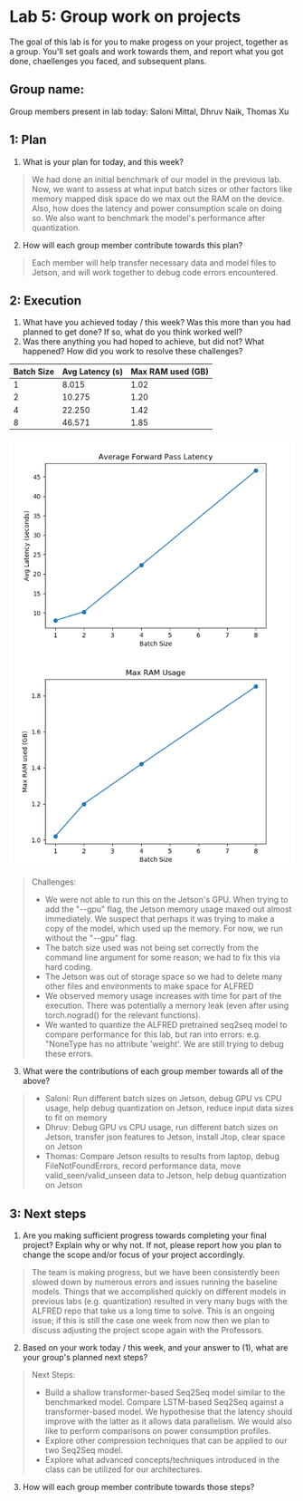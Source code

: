 Lab 5: Group work on projects
===
The goal of this lab is for you to make progess on your project, together as a group. You'll set goals and work towards them, and report what you got done, chaellenges you faced, and subsequent plans.

Group name:
---
Group members present in lab today: Saloni Mittal, Dhruv Naik, Thomas Xu

1: Plan
----
1. What is your plan for today, and this week? 

> We had done an initial benchmark of our model in the previous lab. Now, we want to assess at what input batch sizes or other factors like memory mapped disk space do we max out the RAM on the device. Also, how does the latency and power consumption scale on doing so. 
We also want to benchmark the model's performance after quantization.

2. How will each group member contribute towards this plan?
> Each member will help transfer necessary data and model files to Jetson, and will work together to debug code errors encountered.

2: Execution
----
1. What have you achieved today / this week? Was this more than you had planned to get done? If so, what do you think worked well?
2. Was there anything you had hoped to achieve, but did not? What happened? How did you work to resolve these challenges?

| Batch Size | Avg Latency (s) | Max RAM used (GB) |
| ---   | --- | --- |
| 1 | 8.015 | 1.02
| 2 | 10.275 | 1.20 |
| 4 | 22.250 | 1.42 |
| 8 | 46.571 | 1.85 |

![batch_latency](lab5_batch_latency.png)
![batch_ram](lab5_batch_ram.png)

> Challenges:
> - We were not able to run this on the Jetson's GPU. When trying to add the "--gpu" flag, the Jetson memory usage maxed out almost immediately. We suspect that perhaps it was trying to make a copy of the model, which used up the memory. For now, we run without the "--gpu" flag.
> - The batch size used was not being set correctly from the command line argument for some reason; we had to fix this via hard coding.
> - The Jetson was out of storage space so we had to delete many other files and environments to make space for ALFRED
> - We observed memory usage increases with time for part of the execution. There was potentially a  memory leak (even after using torch.nograd() for the relevant functions). 
> - We wanted to quantize the ALFRED pretrained seq2seq model to compare performance for this lab, but ran into errors: e.g. "NoneType has no attribute 'weight'. We are still trying to debug these errors.

3. What were the contributions of each group member towards all of the above?
> - Saloni: Run different batch sizes on Jetson, debug GPU vs CPU usage, help debug quantization on Jetson, reduce input data sizes to fit on memory
> - Dhruv: Debug GPU vs CPU usage, run different batch sizes on Jetson, transfer json features to Jetson, install Jtop, clear space on Jetson
> - Thomas: Compare Jetson results to results from laptop, debug FileNotFoundErrors, record performance data, move valid_seen/valid_unseen data to Jetson, help debug quantization on Jetson

3: Next steps
----
1. Are you making sufficient progress towards completing your final project? Explain why or why not. If not, please report how you plan to change the scope and/or focus of your project accordingly.

> The team is making progress, but we have been consistently been slowed down by numerous errors and issues running the baseline models. Things that we accomplished quickly on different models in previous labs (e.g. quantization) resulted in very many bugs with the ALFRED repo that take us a long time to solve. This is an ongoing issue; if this is still the case one week from now then we plan to discuss adjusting the project scope again with the Professors.

2. Based on your work today / this week, and your answer to (1), what are your group's planned next steps?
> Next Steps:
> - Build a shallow transformer-based Seq2Seq model similar to the benchmarked model. Compare LSTM-based Seq2Seq against a transformer-based model. We hypothesise that the latency should improve with the latter as it allows data parallelism. We would also like to perform comparisons on power consumption profiles.
> - Explore other compression techniques that can be applied to our two Seq2Seq model.
> - Explore what advanced concepts/techniques introduced in the class can be utilized for our architectures. 

3. How will each group member contribute towards those steps? 
